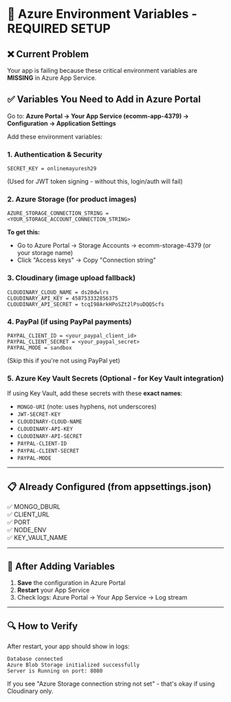 # 🔧 Azure Environment Variables - REQUIRED SETUP

## ❌ Current Problem
Your app is failing because these critical environment variables are **MISSING** in Azure App Service.

## ✅ Variables You Need to Add in Azure Portal

Go to: **Azure Portal → Your App Service (ecomm-app-4379) → Configuration → Application Settings**

Add these environment variables:

### **1. Authentication & Security**
```
SECRET_KEY = onlinemayuresh29
```
(Used for JWT token signing - without this, login/auth will fail)

### **2. Azure Storage (for product images)**
```
AZURE_STORAGE_CONNECTION_STRING = <YOUR_STORAGE_ACCOUNT_CONNECTION_STRING>
```
**To get this:**
- Go to Azure Portal → Storage Accounts → ecomm-storage-4379 (or your storage name)
- Click "Access keys" → Copy "Connection string"

### **3. Cloudinary (image upload fallback)**
```
CLOUDINARY_CLOUD_NAME = ds20dwlrs
CLOUDINARY_API_KEY = 458753332856375
CLOUDINARY_API_SECRET = tcqI98ArkHPoSZt2lPsuDQQ5cfs
```

### **4. PayPal (if using PayPal payments)**
```
PAYPAL_CLIENT_ID = <your_paypal_client_id>
PAYPAL_CLIENT_SECRET = <your_paypal_secret>
PAYPAL_MODE = sandbox
```
(Skip this if you're not using PayPal yet)

### **5. Azure Key Vault Secrets (Optional - for Key Vault integration)**
If using Key Vault, add these secrets with these **exact names**:
- `MONGO-URI` (note: uses hyphens, not underscores)
- `JWT-SECRET-KEY`
- `CLOUDINARY-CLOUD-NAME`
- `CLOUDINARY-API-KEY`
- `CLOUDINARY-API-SECRET`
- `PAYPAL-CLIENT-ID`
- `PAYPAL-CLIENT-SECRET`
- `PAYPAL-MODE`

---

## 📋 Already Configured (from appsettings.json)
✅ MONGO_DBURL  
✅ CLIENT_URL  
✅ PORT  
✅ NODE_ENV  
✅ KEY_VAULT_NAME  

---

## 🚀 After Adding Variables

1. **Save** the configuration in Azure Portal
2. **Restart** your App Service
3. Check logs: Azure Portal → Your App Service → Log stream

---

## 🔍 How to Verify

After restart, your app should show in logs:
```
Database connected
Azure Blob Storage initialized successfully
Server is Running on port: 8080
```

If you see "Azure Storage connection string not set" - that's okay if using Cloudinary only.
